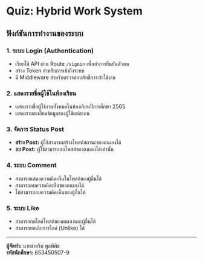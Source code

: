# Quiz: Hybrid Work System

## ฟังก์ชันการทำงานของระบบ

### 1. ระบบ Login (Authentication)
- เรียกใช้ API ผ่าน Route `/signin` เพื่อทำการยืนยันตัวตน
- สร้าง Token สำหรับการเข้าถึงระบบ
- มี Middleware สำหรับตรวจสอบสิทธิ์การเข้าใช้งาน

### 2. แสดงรายชื่อผู้ใช้ในห้องเรียน
- แสดงรายชื่อผู้ใช้งานทั้งหมดในห้องเรียนปีการศึกษา 2565
- แสดงรายละเอียดข้อมูลของผู้ใช้แต่ละคน

### 3. จัดการ Status Post
- **สร้าง Post:** ผู้ใช้สามารถสร้างโพสต์สถานะของตนเองได้
- **ลบ Post:** ผู้ใช้สามารถลบโพสต์ของตนเองได้เท่านั้น

### 4. ระบบ Comment
- สามารถแสดงความคิดเห็นในโพสต์ของผู้อื่นได้
- สามารถลบความคิดเห็นของตนเองได้
- ไม่สามารถลบความคิดเห็นของผู้อื่นได้

### 5. ระบบ Like
- สามารถกดไลค์โพสต์ของตนเองและผู้อื่นได้
- สามารถยกเลิกการไลค์ (Unlike) ได้

---

**ผู้จัดทำ:** นายชาคริต พูลพิพิธ  
**รหัสนักศึกษา:** 653450507-9